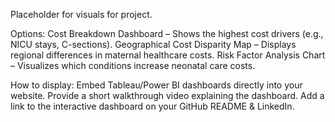 Placeholder for visuals for project.

Options: 
Cost Breakdown Dashboard – Shows the highest cost drivers (e.g., NICU stays, C-sections).
Geographical Cost Disparity Map – Displays regional differences in maternal healthcare costs.
Risk Factor Analysis Chart – Visualizes which conditions increase neonatal care costs.

How to display: 
Embed Tableau/Power BI dashboards directly into your website.
Provide a short walkthrough video explaining the dashboard.
Add a link to the interactive dashboard on your GitHub README & LinkedIn.
